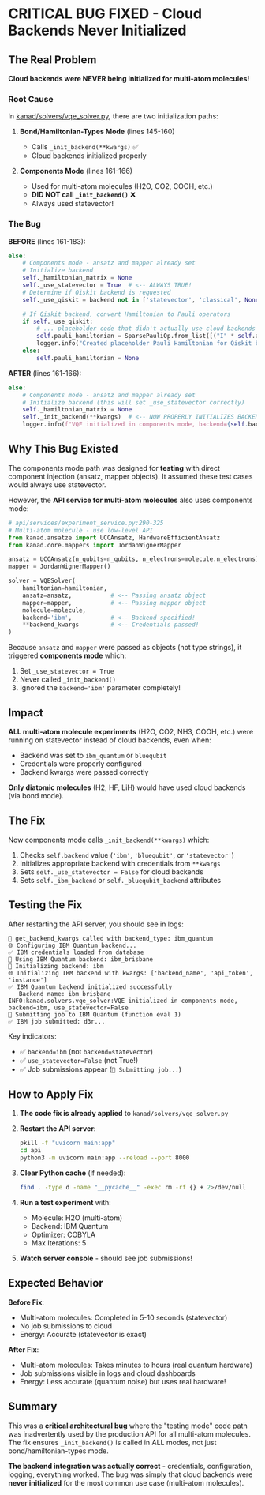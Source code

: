 # CRITICAL BUG FIXED - Cloud Backends Never Initialized

## The Real Problem

**Cloud backends were NEVER being initialized for multi-atom molecules!**

### Root Cause

In [kanad/solvers/vqe_solver.py](kanad/solvers/vqe_solver.py), there are two initialization paths:

1. **Bond/Hamiltonian-Types Mode** (lines 145-160)
   - Calls `_init_backend(**kwargs)` ✅
   - Cloud backends initialized properly

2. **Components Mode** (lines 161-166)
   - Used for multi-atom molecules (H2O, CO2, COOH, etc.)
   - **DID NOT call `_init_backend()`** ❌
   - Always used statevector!

### The Bug

**BEFORE** (lines 161-183):
```python
else:
    # Components mode - ansatz and mapper already set
    # Initialize backend
    self._hamiltonian_matrix = None
    self._use_statevector = True  # <-- ALWAYS TRUE!
    # Determine if Qiskit backend is requested
    self._use_qiskit = backend not in ['statevector', 'classical', None]

    # If Qiskit backend, convert Hamiltonian to Pauli operators
    if self._use_qiskit:
        # ... placeholder code that didn't actually use cloud backends
        self.pauli_hamiltonian = SparsePauliOp.from_list([("I" * self.ansatz.n_qubits, 1.0)])
        logger.info("Created placeholder Pauli Hamiltonian for Qiskit backend")
    else:
        self.pauli_hamiltonian = None
```

**AFTER** (lines 161-166):
```python
else:
    # Components mode - ansatz and mapper already set
    # Initialize backend (this will set _use_statevector correctly)
    self._hamiltonian_matrix = None
    self._init_backend(**kwargs)  # <-- NOW PROPERLY INITIALIZES BACKENDS!
    logger.info(f"VQE initialized in components mode, backend={self.backend}, use_statevector={self._use_statevector}")
```

## Why This Bug Existed

The components mode path was designed for **testing** with direct component injection (ansatz, mapper objects). It assumed these test cases would always use statevector.

However, the **API service for multi-atom molecules** also uses components mode:

```python
# api/services/experiment_service.py:290-325
# Multi-atom molecule - use low-level API
from kanad.ansatze import UCCAnsatz, HardwareEfficientAnsatz
from kanad.core.mappers import JordanWignerMapper

ansatz = UCCAnsatz(n_qubits=n_qubits, n_electrons=molecule.n_electrons)
mapper = JordanWignerMapper()

solver = VQESolver(
    hamiltonian=hamiltonian,
    ansatz=ansatz,           # <-- Passing ansatz object
    mapper=mapper,           # <-- Passing mapper object
    molecule=molecule,
    backend='ibm',           # <-- Backend specified!
    **backend_kwargs         # <-- Credentials passed!
)
```

Because `ansatz` and `mapper` were passed as objects (not type strings), it triggered **components mode** which:
1. Set `_use_statevector = True`
2. Never called `_init_backend()`
3. Ignored the `backend='ibm'` parameter completely!

## Impact

**ALL multi-atom molecule experiments** (H2O, CO2, NH3, COOH, etc.) were running on statevector instead of cloud backends, even when:
- Backend was set to `ibm_quantum` or `bluequbit`
- Credentials were properly configured
- Backend kwargs were passed correctly

**Only diatomic molecules** (H2, HF, LiH) would have used cloud backends (via bond mode).

## The Fix

Now components mode calls `_init_backend(**kwargs)` which:
1. Checks `self.backend` value (`'ibm'`, `'bluequbit'`, or `'statevector'`)
2. Initializes appropriate backend with credentials from `**kwargs`
3. Sets `self._use_statevector = False` for cloud backends
4. Sets `self._ibm_backend` or `self._bluequbit_backend` attributes

## Testing the Fix

After restarting the API server, you should see in logs:

```
🔧 get_backend_kwargs called with backend_type: ibm_quantum
🌐 Configuring IBM Quantum backend...
✅ IBM credentials loaded from database
📍 Using IBM Quantum backend: ibm_brisbane
🔧 Initializing backend: ibm
🌐 Initializing IBM backend with kwargs: ['backend_name', 'api_token', 'instance']
✅ IBM Quantum backend initialized successfully
   Backend name: ibm_brisbane
INFO:kanad.solvers.vqe_solver:VQE initialized in components mode, backend=ibm, use_statevector=False
🚀 Submitting job to IBM Quantum (function eval 1)
✅ IBM job submitted: d3r...
```

Key indicators:
- ✅ `backend=ibm` (not `backend=statevector`)
- ✅ `use_statevector=False` (not True!)
- ✅ Job submissions appear (`🚀 Submitting job...`)

## How to Apply Fix

1. **The code fix is already applied** to `kanad/solvers/vqe_solver.py`

2. **Restart the API server**:
   ```bash
   pkill -f "uvicorn main:app"
   cd api
   python3 -m uvicorn main:app --reload --port 8000
   ```

3. **Clear Python cache** (if needed):
   ```bash
   find . -type d -name "__pycache__" -exec rm -rf {} + 2>/dev/null
   ```

4. **Run a test experiment** with:
   - Molecule: H2O (multi-atom)
   - Backend: IBM Quantum
   - Optimizer: COBYLA
   - Max Iterations: 5

5. **Watch server console** - should see job submissions!

## Expected Behavior

**Before Fix**:
- Multi-atom molecules: Completed in 5-10 seconds (statevector)
- No job submissions to cloud
- Energy: Accurate (statevector is exact)

**After Fix**:
- Multi-atom molecules: Takes minutes to hours (real quantum hardware)
- Job submissions visible in logs and cloud dashboards
- Energy: Less accurate (quantum noise) but uses real hardware!

## Summary

This was a **critical architectural bug** where the "testing mode" code path was inadvertently used by the production API for all multi-atom molecules. The fix ensures `_init_backend()` is called in ALL modes, not just bond/hamiltonian-types mode.

**The backend integration was actually correct** - credentials, configuration, logging, everything worked. The bug was simply that cloud backends were **never initialized** for the most common use case (multi-atom molecules).
